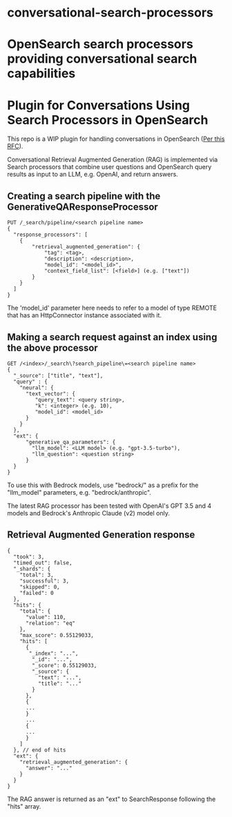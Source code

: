 # conversational-search-processors
OpenSearch search processors providing conversational search capabilities
=======
# Plugin for Conversations Using Search Processors in OpenSearch
This repo is a WIP plugin for handling conversations in OpenSearch ([Per this RFC](https://github.com/opensearch-project/ml-commons/issues/1150)).

Conversational Retrieval Augmented Generation (RAG) is implemented via Search processors that combine user questions and OpenSearch query results as input to an LLM, e.g. OpenAI, and return answers.

## Creating a search pipeline with the GenerativeQAResponseProcessor

```
PUT /_search/pipeline/<search pipeline name>
{
  "response_processors": [
    {
        "retrieval_augmented_generation": {
            "tag": <tag>,
            "description": <description>,
            "model_id": "<model_id>",
            "context_field_list": [<field>] (e.g. ["text"])
        }
    }
  ]
}
```

The 'model_id' parameter here needs to refer to a model of type REMOTE that has an HttpConnector instance associated with it.

## Making a search request against an index using the above processor
```
GET /<index>/_search\?search_pipeline\=<search pipeline name>
{
  "_source": ["title", "text"],
  "query" : {
    "neural": {
      "text_vector": {
         "query_text": <query string>,
         "k": <integer> (e.g. 10),
         "model_id": <model_id>
      }
    }
  },
  "ext": {
      "generative_qa_parameters": {
        "llm_model": <LLM model> (e.g. "gpt-3.5-turbo"),
        "llm_question": <question string>
      }
  }
}
```

To use this with Bedrock models, use "bedrock/" as a prefix for the "llm_model" parameters, e.g. "bedrock/anthropic".

The latest RAG processor has been tested with OpenAI's GPT 3.5 and 4 models and Bedrock's Anthropic Claude (v2) model only.

## Retrieval Augmented Generation response
```
{
  "took": 3,
  "timed_out": false,
  "_shards": {
    "total": 3,
    "successful": 3,
    "skipped": 0,
    "failed": 0
  },
  "hits": {
    "total": {
      "value": 110,
      "relation": "eq"
    },
    "max_score": 0.55129033,
    "hits": [
      {
       "_index": "...",
        "_id": "...",
        "_score": 0.55129033,
        "_source": {
          "text": "...",
          "title": "..."
        }
      },
      {
      ...
      }
      ...
      {
      ...
      }
    ]
  }, // end of hits
  "ext": {
    "retrieval_augmented_generation": {
      "answer": "..."
    }
  }
}
```
The RAG answer is returned as an "ext" to SearchResponse following the "hits" array.
